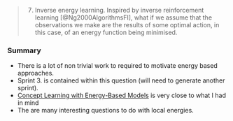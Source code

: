 > 7. Inverse energy learning. Inspired by inverse reinforcement learning [@Ng2000AlgorithmsFI], what if we assume that the observations we make are the results of some optimal action, in this case, of an energy function being minimised.

### Summary

- There is a lot of non trivial work to required to motivate energy based approaches.
- Sprint 3. is contained within this question (will need to generate another sprint).
- [Concept Learning with Energy-Based Models](https://arxiv.org/abs/1811.02486) is very close to what I had in mind
- The are many interesting questions to do with local energies.
